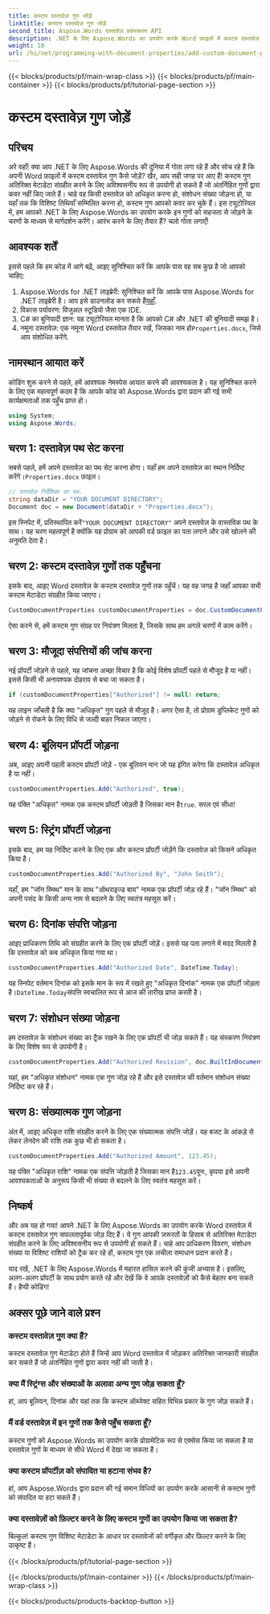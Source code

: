 ```yaml
---
title: कस्टम दस्तावेज़ गुण जोड़ें
linktitle: कस्टम दस्तावेज़ गुण जोड़ें
second_title: Aspose.Words दस्तावेज़ प्रसंस्करण API
description: .NET के लिए Aspose.Words का उपयोग करके Word फ़ाइलों में कस्टम दस्तावेज़ गुण जोड़ने का तरीका जानें। अपने दस्तावेज़ों को अतिरिक्त मेटाडेटा के साथ बेहतर बनाने के लिए हमारी चरण-दर-चरण मार्गदर्शिका का पालन करें।
weight: 10
url: /hi/net/programming-with-document-properties/add-custom-document-properties/
---
```


{{< blocks/products/pf/main-wrap-class >}}
{{< blocks/products/pf/main-container >}}
{{< blocks/products/pf/tutorial-page-section >}}

# कस्टम दस्तावेज़ गुण जोड़ें

## परिचय

अरे वहाँ! क्या आप .NET के लिए Aspose.Words की दुनिया में गोता लगा रहे हैं और सोच रहे हैं कि अपनी Word फ़ाइलों में कस्टम दस्तावेज़ गुण कैसे जोड़ें? खैर, आप सही जगह पर आए हैं! कस्टम गुण अतिरिक्त मेटाडेटा संग्रहीत करने के लिए अविश्वसनीय रूप से उपयोगी हो सकते हैं जो अंतर्निहित गुणों द्वारा कवर नहीं किए जाते हैं। चाहे वह किसी दस्तावेज़ को अधिकृत करना हो, संशोधन संख्या जोड़ना हो, या यहाँ तक कि विशिष्ट तिथियाँ सम्मिलित करना हो, कस्टम गुण आपको कवर कर चुके हैं। इस ट्यूटोरियल में, हम आपको .NET के लिए Aspose.Words का उपयोग करके इन गुणों को सहजता से जोड़ने के चरणों के माध्यम से मार्गदर्शन करेंगे। आरंभ करने के लिए तैयार हैं? चलो गोता लगाएँ!

## आवश्यक शर्तें

इससे पहले कि हम कोड में आगे बढ़ें, आइए सुनिश्चित करें कि आपके पास वह सब कुछ है जो आपको चाहिए:

1.  Aspose.Words for .NET लाइब्रेरी: सुनिश्चित करें कि आपके पास Aspose.Words for .NET लाइब्रेरी है। आप इसे डाउनलोड कर सकते हैं[यहाँ](https://releases.aspose.com/words/net/).
2. विकास पर्यावरण: विजुअल स्टूडियो जैसा एक IDE.
3. C# का बुनियादी ज्ञान: यह ट्यूटोरियल मानता है कि आपको C# और .NET की बुनियादी समझ है।
4.  नमूना दस्तावेज़: एक नमूना Word दस्तावेज़ तैयार रखें, जिसका नाम हो`Properties.docx`, जिसे आप संशोधित करेंगे.

## नामस्थान आयात करें

कोडिंग शुरू करने से पहले, हमें आवश्यक नेमस्पेस आयात करने की आवश्यकता है। यह सुनिश्चित करने के लिए एक महत्वपूर्ण कदम है कि आपके कोड को Aspose.Words द्वारा प्रदान की गई सभी कार्यक्षमताओं तक पहुँच प्राप्त हो।

```csharp
using System;
using Aspose.Words;
```

## चरण 1: दस्तावेज़ पथ सेट करना

 सबसे पहले, हमें अपने दस्तावेज़ का पथ सेट करना होगा। यहाँ हम अपने दस्तावेज़ का स्थान निर्दिष्ट करेंगे।`Properties.docx` फ़ाइल।

```csharp
// दस्तावेज़ निर्देशिका का पथ.
string dataDir = "YOUR DOCUMENT DIRECTORY";
Document doc = new Document(dataDir + "Properties.docx");
```

 इस स्निपेट में, प्रतिस्थापित करें`"YOUR DOCUMENT DIRECTORY"` अपने दस्तावेज़ के वास्तविक पथ के साथ। यह चरण महत्वपूर्ण है क्योंकि यह प्रोग्राम को आपकी वर्ड फ़ाइल का पता लगाने और उसे खोलने की अनुमति देता है।

## चरण 2: कस्टम दस्तावेज़ गुणों तक पहुँचना

इसके बाद, आइए Word दस्तावेज़ के कस्टम दस्तावेज़ गुणों तक पहुँचें। यह वह जगह है जहाँ आपका सभी कस्टम मेटाडेटा संग्रहीत किया जाएगा।

```csharp
CustomDocumentProperties customDocumentProperties = doc.CustomDocumentProperties;
```

ऐसा करने से, हमें कस्टम गुण संग्रह पर नियंत्रण मिलता है, जिसके साथ हम अगले चरणों में काम करेंगे।

## चरण 3: मौजूदा संपत्तियों की जांच करना

नई प्रॉपर्टी जोड़ने से पहले, यह जांचना अच्छा विचार है कि कोई विशेष प्रॉपर्टी पहले से मौजूद है या नहीं। इससे किसी भी अनावश्यक दोहराव से बचा जा सकता है।

```csharp
if (customDocumentProperties["Authorized"] != null) return;
```

यह लाइन जाँचती है कि क्या "अधिकृत" गुण पहले से मौजूद है। अगर ऐसा है, तो प्रोग्राम डुप्लिकेट गुणों को जोड़ने से रोकने के लिए विधि से जल्दी बाहर निकल जाएगा।

## चरण 4: बूलियन प्रॉपर्टी जोड़ना

अब, आइए अपनी पहली कस्टम प्रॉपर्टी जोड़ें - एक बूलियन मान जो यह इंगित करेगा कि दस्तावेज़ अधिकृत है या नहीं।

```csharp
customDocumentProperties.Add("Authorized", true);
```

 यह पंक्ति "अधिकृत" नामक एक कस्टम प्रॉपर्टी जोड़ती है जिसका मान है`true`. सरल एवं सीधा!

## चरण 5: स्ट्रिंग प्रॉपर्टी जोड़ना

इसके बाद, हम यह निर्दिष्ट करने के लिए एक और कस्टम प्रॉपर्टी जोड़ेंगे कि दस्तावेज़ को किसने अधिकृत किया है।

```csharp
customDocumentProperties.Add("Authorized By", "John Smith");
```

यहाँ, हम "जॉन स्मिथ" मान के साथ "ऑथराइज्ड बाय" नामक एक प्रॉपर्टी जोड़ रहे हैं। "जॉन स्मिथ" को अपनी पसंद के किसी अन्य नाम से बदलने के लिए स्वतंत्र महसूस करें।

## चरण 6: दिनांक संपत्ति जोड़ना

आइए प्राधिकरण तिथि को संग्रहीत करने के लिए एक प्रॉपर्टी जोड़ें। इससे यह पता लगाने में मदद मिलती है कि दस्तावेज़ को कब अधिकृत किया गया था।

```csharp
customDocumentProperties.Add("Authorized Date", DateTime.Today);
```

 यह स्निपेट वर्तमान दिनांक को इसके मान के रूप में रखते हुए "अधिकृत दिनांक" नामक एक प्रॉपर्टी जोड़ता है।`DateTime.Today`संपत्ति स्वचालित रूप से आज की तारीख प्राप्त करती है।

## चरण 7: संशोधन संख्या जोड़ना

हम दस्तावेज़ के संशोधन संख्या का ट्रैक रखने के लिए एक प्रॉपर्टी भी जोड़ सकते हैं। यह संस्करण नियंत्रण के लिए विशेष रूप से उपयोगी है।

```csharp
customDocumentProperties.Add("Authorized Revision", doc.BuiltInDocumentProperties.RevisionNumber);
```

यहां, हम "अधिकृत संशोधन" नामक एक गुण जोड़ रहे हैं और इसे दस्तावेज़ की वर्तमान संशोधन संख्या निर्दिष्ट कर रहे हैं।

## चरण 8: संख्यात्मक गुण जोड़ना

अंत में, आइए अधिकृत राशि संग्रहीत करने के लिए एक संख्यात्मक संपत्ति जोड़ें। यह बजट के आंकड़े से लेकर लेनदेन की राशि तक कुछ भी हो सकता है।

```csharp
customDocumentProperties.Add("Authorized Amount", 123.45);
```

 यह पंक्ति "अधिकृत राशि" नामक एक संपत्ति जोड़ती है जिसका मान है`123.45`पुनः, कृपया इसे अपनी आवश्यकताओं के अनुरूप किसी भी संख्या से बदलने के लिए स्वतंत्र महसूस करें।

## निष्कर्ष

और अब यह हो गया! आपने .NET के लिए Aspose.Words का उपयोग करके Word दस्तावेज़ में कस्टम दस्तावेज़ गुण सफलतापूर्वक जोड़ दिए हैं। ये गुण आपकी ज़रूरतों के हिसाब से अतिरिक्त मेटाडेटा संग्रहीत करने के लिए अविश्वसनीय रूप से उपयोगी हो सकते हैं। चाहे आप प्राधिकरण विवरण, संशोधन संख्या या विशिष्ट राशियों को ट्रैक कर रहे हों, कस्टम गुण एक लचीला समाधान प्रदान करते हैं।

याद रखें, .NET के लिए Aspose.Words में महारत हासिल करने की कुंजी अभ्यास है। इसलिए, अलग-अलग प्रॉपर्टी के साथ प्रयोग करते रहें और देखें कि वे आपके दस्तावेज़ों को कैसे बेहतर बना सकते हैं। हैप्पी कोडिंग!

## अक्सर पूछे जाने वाले प्रश्न

### कस्टम दस्तावेज़ गुण क्या हैं?
कस्टम दस्तावेज़ गुण मेटाडेटा होते हैं जिन्हें आप Word दस्तावेज़ में जोड़कर अतिरिक्त जानकारी संग्रहीत कर सकते हैं जो अंतर्निहित गुणों द्वारा कवर नहीं की जाती है।

### क्या मैं स्ट्रिंग्स और संख्याओं के अलावा अन्य गुण जोड़ सकता हूँ?
हां, आप बूलियन, दिनांक और यहां तक कि कस्टम ऑब्जेक्ट सहित विभिन्न प्रकार के गुण जोड़ सकते हैं।

### मैं वर्ड दस्तावेज़ में इन गुणों तक कैसे पहुँच सकता हूँ?
कस्टम गुणों को Aspose.Words का उपयोग करके प्रोग्रामेटिक रूप से एक्सेस किया जा सकता है या दस्तावेज़ गुणों के माध्यम से सीधे Word में देखा जा सकता है।

### क्या कस्टम प्रॉपर्टीज़ को संपादित या हटाना संभव है?
हां, आप Aspose.Words द्वारा प्रदान की गई समान विधियों का उपयोग करके आसानी से कस्टम गुणों को संपादित या हटा सकते हैं।

### क्या दस्तावेज़ों को फ़िल्टर करने के लिए कस्टम गुणों का उपयोग किया जा सकता है?
बिल्कुल! कस्टम गुण विशिष्ट मेटाडेटा के आधार पर दस्तावेजों को वर्गीकृत और फ़िल्टर करने के लिए उत्कृष्ट हैं।

{{< /blocks/products/pf/tutorial-page-section >}}

{{< /blocks/products/pf/main-container >}}
{{< /blocks/products/pf/main-wrap-class >}}

{{< blocks/products/products-backtop-button >}}
